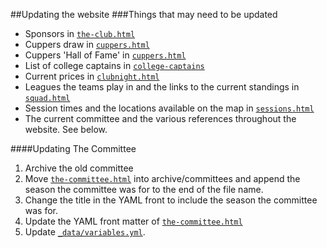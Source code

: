 ##Updating the website
###Things that may need to be updated
- Sponsors in [`the-club.html`](the-club.html)
- Cuppers draw in [`cuppers.html`](cuppers.html)
- Cuppers 'Hall of Fame' in [`cuppers.html`](cuppers.html)
- List of college captains in [`college-captains`](college-captatins.html)
- Current prices in [`clubnight.html`](clubnight.html)
- Leagues the teams play in and the links to the current standings in [`squad.html`](squad.html)
- Session times and the locations available on the map in [`sessions.html`](sessions.html)
- The current committee and the various references throughout the website. See below.

####Updating The Committee
1. Archive the old committee
  1. Move [`the-committee.html`](the-committee.html) into archive/committees and append the season the committee was for to the end of the file name.
  2. Change the title in the YAML front to include the season the committee was for.
2. Update the YAML front matter of [`the-committee.html`](the-committee.html)
3. Update [`_data/variables.yml`](_data/variables.yml).
